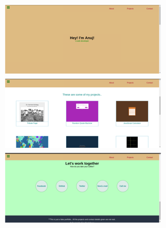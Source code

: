 ![screenshot1]

[screenshot1]: ./project-4-portfolio-1.png

![screenshot2]

[screenshot2]: ./project-4-portfolio-2.png

![screenshot3]

[screenshot3]: ./project-4-portfolio-3.png
